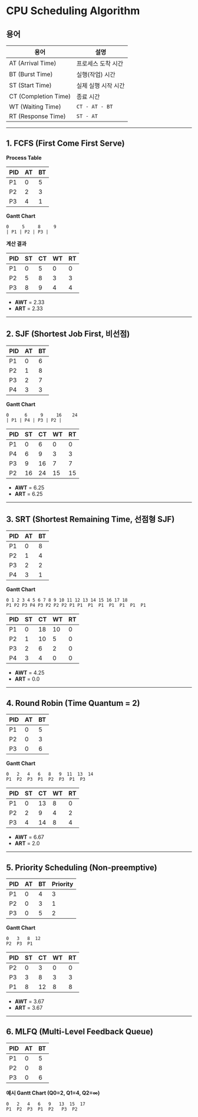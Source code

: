 # CPU Scheduling Algorithm

## 용어 

| 용어 | 설명 |
|------|------|
| AT (Arrival Time) | 프로세스 도착 시간 |
| BT (Burst Time)   | 실행(작업) 시간 |
| ST (Start Time)   | 실제 실행 시작 시간 |
| CT (Completion Time) | 종료 시간 |
| WT (Waiting Time) | `CT - AT - BT` |
| RT (Response Time) | `ST - AT` |

---

## 1. FCFS (First Come First Serve)

**Process Table**

| PID | AT | BT |
|-----|----|----|
| P1  | 0  | 5  |
| P2  | 2  | 3  |
| P3  | 4  | 1  |

**Gantt Chart**

```
0     5     8     9
| P1 | P2 | P3 |
```

**계산 결과**

| PID | ST | CT | WT | RT |
|-----|----|----|----|----|
| P1  | 0  | 5  | 0  | 0  |
| P2  | 5  | 8  | 3  | 3  |
| P3  | 8  | 9  | 4  | 4  |

- **AWT** = 2.33
- **ART** = 2.33

---

## 2. SJF (Shortest Job First, 비선점)

| PID | AT | BT |
|-----|----|----|
| P1  | 0  | 6  |
| P2  | 1  | 8  |
| P3  | 2  | 7  |
| P4  | 3  | 3  |

**Gantt Chart**

```
0      6     9     16    24
| P1 | P4 | P3 | P2 |
```

| PID | ST | CT | WT | RT |
|-----|----|----|----|----|
| P1  | 0  | 6  | 0  | 0  |
| P4  | 6  | 9  | 3  | 3  |
| P3  | 9  | 16 | 7  | 7  |
| P2  | 16 | 24 | 15 | 15 |

- **AWT** = 6.25
- **ART** = 6.25

---

## 3. SRT (Shortest Remaining Time, 선점형 SJF)

| PID | AT | BT |
|-----|----|----|
| P1  | 0  | 8  |
| P2  | 1  | 4  |
| P3  | 2  | 2  |
| P4  | 3  | 1  |

**Gantt Chart**

```
0 1 2 3 4 5 6 7 8 9 10 11 12 13 14 15 16 17 18
P1 P2 P3 P4 P3 P2 P2 P2 P1 P1  P1  P1  P1  P1  P1  P1
```

| PID | ST | CT | WT | RT |
|-----|----|----|----|----|
| P1  | 0  | 18 | 10 | 0  |
| P2  | 1  | 10 | 5  | 0  |
| P3  | 2  | 6  | 2  | 0  |
| P4  | 3  | 4  | 0  | 0  |

- **AWT** = 4.25
- **ART** = 0.0

---

## 4. Round Robin (Time Quantum = 2)

| PID | AT | BT |
|-----|----|----|
| P1  | 0  | 5  |
| P2  | 0  | 3  |
| P3  | 0  | 6  |

**Gantt Chart**

```
0   2   4   6   8   9  11  13  14
P1  P2  P3  P1  P2  P3  P1  P3
```

| PID | ST | CT | WT | RT |
|-----|----|----|----|----|
| P1  | 0  | 13 | 8  | 0  |
| P2  | 2  | 9  | 4  | 2  |
| P3  | 4  | 14 | 8  | 4  |

- **AWT** = 6.67
- **ART** = 2.0

---

## 5. Priority Scheduling (Non-preemptive)

| PID | AT | BT | Priority |
|-----|----|----|----------|
| P1  | 0  | 4  | 3        |
| P2  | 0  | 3  | 1        |
| P3  | 0  | 5  | 2        |

**Gantt Chart**

```
0   3   8  12
P2  P3  P1
```

| PID | ST | CT | WT | RT |
|-----|----|----|----|----|
| P2  | 0  | 3  | 0  | 0  |
| P3  | 3  | 8  | 3  | 3  |
| P1  | 8  | 12 | 8  | 8  |

- **AWT** = 3.67
- **ART** = 3.67

---

## 6. MLFQ (Multi-Level Feedback Queue)

| PID | AT | BT |
|-----|----|----|
| P1  | 0  | 5  |
| P2  | 0  | 8  |
| P3  | 0  | 6  |

**예시 Gantt Chart (Q0=2, Q1=4, Q2=∞)**

```
0   2   4   6   9   13  15  17
P1  P2  P3  P1  P2   P3  P2
```

